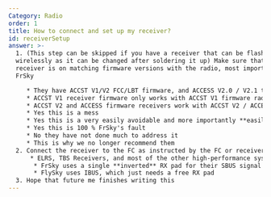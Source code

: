 ```yaml
---
Category: Radio
order: 1
title: How to connect and set up my receiver?
id: receiverSetup
answer: >-
  1. (This step can be skipped if you have a receiver that can be flashed
  wirelessly as it can be changed after soldering it up) Make sure that the
  receiver is on matching firmware versions with the radio, most important to
  FrSky

     * They have ACCST V1/V2 FCC/LBT firmware, and ACCESS V2.0 / V2.1 to worry about. Make sure that the receiver and radio are running compatible versions
     * ACCST V1 receiver firmware only works with ACCST V1 firmware radios, and you have to match FCC / LBT as well
     * ACCST V2 and ACCESS firmware receivers work with ACCST V2 / ACCESS radios (with the exception that the ACCESS versions also have to match)
     * Yes this is a mess﻿
     * Yes this is a very easily avoidable and more importantly **easily fixable** issue
     * Yes this is 100 % FrSky's fault
     * No they have not done much to address it
     * This is why we no longer recommend them﻿
  2. Connect the receiver to the FC as instructed by the FC or receiver manufacturer
      * ELRS, TBS Receivers, and most of the other high-performance systems use a full UART, meaning you just need a TX and an RX pad of the same number. 
       * FrSky uses a single **inverted** RX pad for their SBUS signal (needs hardware inversion on F4 FCs, F7 can be changed in the config), SmartPort for telemetry which needs to be on a **different** TX pad, or F.Port which is signal+telemetry over one wire on an uninverted TX pad
       * FlySky uses IBUS, which just needs a free RX pad
  3. Hope that future me finishes writing this
---
```

